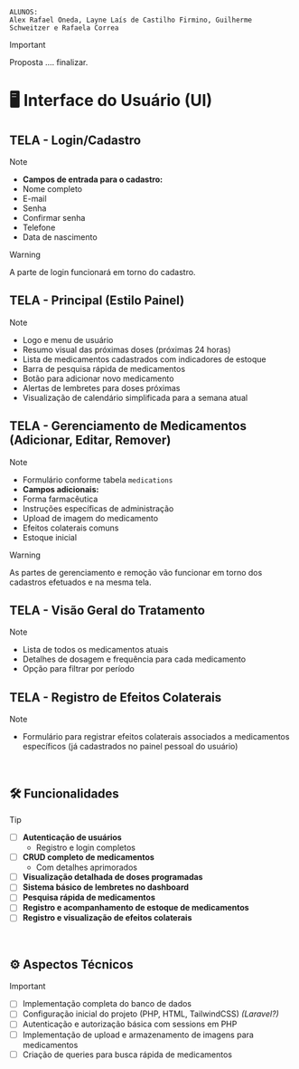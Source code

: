 ```
ALUNOS:
Alex Rafael Oneda, Layne Laís de Castilho Firmino, Guilherme Schweitzer e Rafaela Correa
```

>[!IMPORTANT]
>Proposta .... finalizar.

# :desktop_computer: Interface do Usuário (UI)

## TELA - Login/Cadastro
>[!NOTE]
>
>- **Campos de entrada para o cadastro:**
>  - Nome completo
>  - E-mail
>  - Senha
>  - Confirmar senha
>  - Telefone
>  - Data de nascimento

>[!WARNING]
>
>A parte de login funcionará em torno do cadastro.

## TELA - Principal (Estilo Painel)
>[!NOTE]
>
>- Logo e menu de usuário
>- Resumo visual das próximas doses (próximas 24 horas)
>- Lista de medicamentos cadastrados com indicadores de estoque
>- Barra de pesquisa rápida de medicamentos
>- Botão para adicionar novo medicamento
>- Alertas de lembretes para doses próximas
>- Visualização de calendário simplificada para a semana atual

## TELA - Gerenciamento de Medicamentos (Adicionar, Editar, Remover)
>[!NOTE]
>
>- Formulário conforme tabela `medications`
>- **Campos adicionais:**
>  - Forma farmacêutica
>  - Instruções específicas de administração
>  - Upload de imagem do medicamento
>  - Efeitos colaterais comuns
>  - Estoque inicial

>[!WARNING]
>
>As partes de gerenciamento e remoção vão funcionar em torno dos cadastros efetuados e na mesma tela.

## TELA - Visão Geral do Tratamento
>[!NOTE]
>
>- Lista de todos os medicamentos atuais
>- Detalhes de dosagem e frequência para cada medicamento
>- Opção para filtrar por período

## TELA - Registro de Efeitos Colaterais
>[!NOTE]
>
>- Formulário para registrar efeitos colaterais associados a medicamentos específicos (já cadastrados no painel pessoal do usuário)

<br>

## :hammer_and_wrench: Funcionalidades

>[!TIP]
>- [ ] **Autenticação de usuários**
>    - Registro e login completos
>- [ ] **CRUD completo de medicamentos**
>    - Com detalhes aprimorados
>- [ ] **Visualização detalhada de doses programadas**
>- [ ] **Sistema básico de lembretes no dashboard**
>- [ ] **Pesquisa rápida de medicamentos**
>- [ ] **Registro e acompanhamento de estoque de medicamentos**
>- [ ] **Registro e visualização de efeitos colaterais**

<br>

## :gear: Aspectos Técnicos

>[!IMPORTANT]
>- [ ] Implementação completa do banco de dados
>- [ ] Configuração inicial do projeto (PHP, HTML, TailwindCSS) _(Laravel?)_
>- [ ] Autenticação e autorização básica com sessions em PHP
>- [ ] Implementação de upload e armazenamento de imagens para medicamentos
>- [ ] Criação de queries para busca rápida de medicamentos
